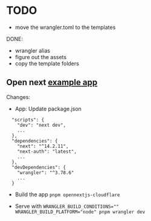 # TODO

- move the wrangler.toml to the templates

DONE:

- wrangler alias
- figure out the assets
- copy the template folders

## Open next [example app](https://github.com/opennextjs/opennextjs-aws/tree/main/example)

Changes:

- App: Update package.json

```text
  "scripts": {
    "dev": "next dev",
    ...
  },
  "dependencies": {
    "next": "^14.2.11",
    "next-auth": "latest",
    ...
  },
  "devDependencies": {
    "wrangler": "^3.78.6"
    ...
  }
```

- Build the app `pnpm opennextjs-cloudflare`

- Serve with `WRANGLER_BUILD_CONDITIONS="" WRANGLER_BUILD_PLATFORM="node" pnpm wrangler dev`
